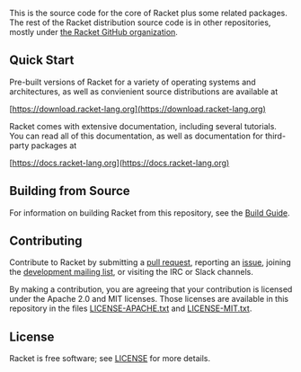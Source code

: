 This is the source code for the core of Racket plus some related
packages. The rest of the Racket distribution source code is in other
repositories, mostly under [the Racket GitHub
organization](https://github.com/racket).

Quick Start
-----------

Pre-built versions of Racket for a variety of operating systems and
architectures, as well as convienient source distributions are
available at

  [https://download.racket-lang.org](https://download.racket-lang.org)

Racket comes with extensive documentation, including several tutorials.
You can read all of this documentation, as well as documentation for
third-party packages at

  [https://docs.racket-lang.org](https://docs.racket-lang.org)

Building from Source
--------------------

For information on building Racket from this repository, see the
[Build Guide](build.md).

Contributing
------------

Contribute to Racket by
submitting a [pull request](https://github.com/racket/racket/pulls),
reporting an [issue](https://github.com/racket/racket/issues),
joining the [development mailing list](https://lists.racket-lang.org),
or visiting the IRC or Slack channels.

By making a contribution, you are agreeing that your contribution is
licensed under the Apache 2.0 and MIT licenses. Those
licenses are available in this repository in the files
[LICENSE-APACHE.txt](racket/src/LICENSE-APACHE.txt) and
[LICENSE-MIT.txt](racket/src/LICENSE-MIT.txt).

License
-------

Racket is free software; see [LICENSE](LICENSE) for more details.
